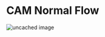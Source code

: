 # CAM Normal Flow

![uncached image](http://www.plantuml.com/plantuml/proxy?cache=no&src=https://raw.github.com/bsdimp/cam-docs/main/camcorder.uml)
